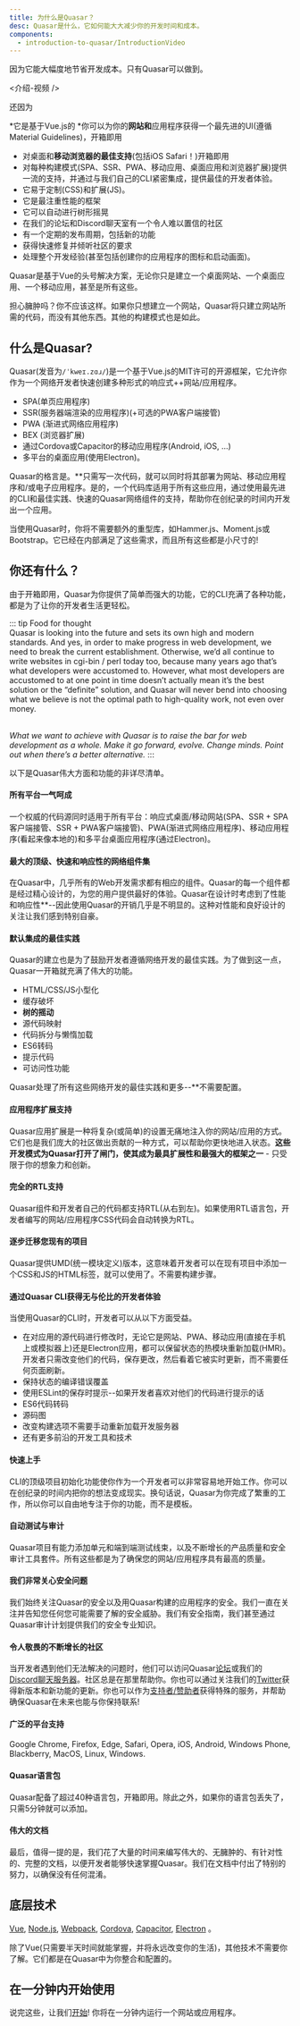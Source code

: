 ```yaml
---
title: 为什么是Quasar？
desc: Quasar是什么，它如何能大大减少你的开发时间和成本。
components:
  - introduction-to-quasar/IntroductionVideo
---
```


因为它能大幅度地节省开发成本。只有Quasar可以做到。

<介绍-视频 />

还因为

*它是基于Vue.js的
*你可以为你的**网站和**应用程序获得一个最先进的UI(遵循Material Guidelines)，开箱即用
* 对桌面和**移动浏览器的最佳支持**(包括iOS Safari！)开箱即用
* 对每种构建模式(SPA、SSR、PWA、移动应用、桌面应用和浏览器扩展)提供一流的支持，并通过与我们自己的CLI紧密集成，提供最佳的开发者体验。
* 它易于定制(CSS)和扩展(JS)。
* 它是最注重性能的框架
* 它可以自动进行树形摇晃
* 在我们的论坛和Discord聊天室有一个令人难以置信的社区
* 有一个定期的发布周期，包括新的功能
* 获得快速修复并倾听社区的要求
* 处理整个开发经验(甚至包括创建你的应用程序的图标和启动画面)。

Quasar是基于Vue的头号解决方案，无论你只是建立一个桌面网站、一个桌面应用、一个移动应用，甚至是所有这些。

担心臃肿吗？你不应该这样。如果你只想建立一个网站，Quasar将只建立网站所需的代码，而没有其他东西。其他的构建模式也是如此。

## 什么是Quasar?
Quasar(发音为`/ˈkweɪ.zɑɹ/`)是一个基于Vue.js的MIT许可的开源框架，它允许你作为一个网络开发者快速创建多种形式的响应式++网站/应用程序。
* SPA(单页应用程序)
* SSR(服务器端渲染的应用程序)(+可选的PWA客户端接管)
* PWA (渐进式网络应用程序)
* BEX (浏览器扩展)
* 通过Cordova或Capacitor的移动应用程序(Android, iOS, ...)
* 多平台的桌面应用(使用Electron)。

Quasar的格言是。**只需写一次代码，就可以同时将其部署为网站、移动应用程序和/或电子应用程序。是的，一个代码库适用于所有这些应用，通过使用最先进的CLI和最佳实践、快速的Quasar网络组件的支持，帮助你在创纪录的时间内开发出一个应用。

当使用Quasar时，你将不需要额外的重型库，如Hammer.js、Moment.js或Bootstrap。它已经在内部满足了这些需求，而且所有这些都是小尺寸的!

## 你还有什么？
由于开箱即用，Quasar为你提供了简单而强大的功能，它的CLI充满了各种功能，都是为了让你的开发者生活更轻松。

::: tip Food for thought
<br>
Quasar is looking into the future and sets its own high and modern standards. And yes, in order to make progress in web development, we need to break the current establishment. Otherwise, we’d all continue to write websites in cgi-bin / perl today too, because many years ago that’s what developers were accustomed to. However, what most developers are accustomed to at one point in time doesn’t actually mean it’s the best solution or the “definite” solution, and Quasar will never bend into choosing what we believe is not the optimal path to high-quality work, not even over money.
<br><br>

*What we want to achieve with Quasar is to raise the bar for web development as a whole. Make it go forward, evolve. Change minds. Point out when there’s a better alternative.*
:::

以下是Quasar伟大方面和功能的非详尽清单。

#### 所有平台一气呵成
一个权威的代码源同时适用于所有平台：响应式桌面/移动网站(SPA、SSR + SPA客户端接管、SSR + PWA客户端接管)、PWA(渐进式网络应用程序)、移动应用程序(看起来像本地的)和多平台桌面应用程序(通过Electron)。

#### 最大的顶级、快速和响应性的网络组件集
在Quasar中，几乎所有的Web开发需求都有相应的组件。Quasar的每一个组件都是经过精心设计的，为您的用户提供最好的体验。Quasar在设计时考虑到了性能和响应性**--因此使用Quasar的开销几乎是不明显的。这种对性能和良好设计的关注让我们感到特别自豪。

#### 默认集成的最佳实践
Quasar的建立也是为了鼓励开发者遵循网络开发的最佳实践。为了做到这一点，Quasar一开箱就充满了伟大的功能。
- HTML/CSS/JS小型化
- 缓存破坏
- **树的摇动**
- 源代码映射
- 代码拆分与懒惰加载
- ES6转码
- 提示代码
- 可访问性功能

Quasar处理了所有这些网络开发的最佳实践和更多--**不需要配置。

#### 应用程序扩展支持
Quasar应用扩展是一种将复杂(或简单)的设置无痛地注入你的网站/应用的方式。它们也是我们庞大的社区做出贡献的一种方式，可以帮助你更快地进入状态。**这些开发模式为Quasar打开了闸门，使其成为最具扩展性和最强大的框架之一** - 只受限于你的想象力和创新。

#### 完全的RTL支持
Quasar组件和开发者自己的代码都支持RTL(从右到左)。如果使用RTL语言包，开发者编写的网站/应用程序CSS代码会自动转换为RTL。

#### 逐步迁移您现有的项目
Quasar提供UMD(统一模块定义)版本，这意味着开发者可以在现有项目中添加一个CSS和JS的HTML标签，就可以使用了。不需要构建步骤。

#### 通过Quasar CLI获得无与伦比的开发者体验
当使用Quasar的CLI时，开发者可以从以下方面受益。

- 在对应用的源代码进行修改时，无论它是网站、PWA、移动应用(直接在手机上或模拟器上)还是Electron应用，都可以保留状态的热模块重新加载(HMR)。开发者只需改变他们的代码，保存更改，然后看着它被实时更新，而不需要任何页面刷新。
- 保持状态的编译错误覆盖
- 使用ESLint的保存时提示--如果开发者喜欢对他们的代码进行提示的话
- ES6代码转码
- 源码图
- 改变构建选项不需要手动重新加载开发服务器
- 还有更多前沿的开发工具和技术

#### 快速上手
CLI的顶级项目初始化功能使你作为一个开发者可以非常容易地开始工作。你可以在创纪录的时间内把你的想法变成现实。换句话说，Quasar为你完成了繁重的工作，所以你可以自由地专注于你的功能，而不是模板。

#### 自动测试与审计
Quasar项目有能力添加单元和端到端测试线束，以及不断增长的产品质量和安全审计工具套件。所有这些都是为了确保您的网站/应用程序具有最高的质量。

#### 我们非常关心安全问题
我们始终关注Quasar的安全以及用Quasar构建的应用程序的安全。我们一直在关注并告知您任何您可能需要了解的安全威胁。我们有安全指南，我们甚至通过Quasar审计计划提供我们的安全专业知识。

#### 令人敬畏的不断增长的社区
当开发者遇到他们无法解决的问题时，他们可以访问Quasar[论坛](https://forum.quasar.dev/)或我们的[Discord聊天服务器](https://chat.quasar.dev)。社区总是在那里帮助你。你也可以通过关注我们的[Twitter](https://twitter.quasar.dev)获得新版本和新功能的更新。你也可以作为[支持者/赞助者](https://donate.quasar.dev)获得特殊的服务，并帮助确保Quasar在未来也能与你保持联系!

#### 广泛的平台支持
Google Chrome, Firefox, Edge, Safari, Opera, iOS, Android, Windows Phone, Blackberry, MacOS, Linux, Windows.

#### Quasar语言包
Quasar配备了超过40种语言包，开箱即用。除此之外，如果你的语言包丢失了，只需5分钟就可以添加。

#### 伟大的文档
最后，值得一提的是，我们花了大量的时间来编写伟大的、无臃肿的、有针对性的、完整的文档，以便开发者能够快速掌握Quasar。我们在文档中付出了特别的努力，以确保没有任何混淆。

## 底层技术
[Vue](https://v3.vuejs.org/), [Node.js](https://nodejs.org/), [Webpack](https://webpack.js.org/), [Cordova](https://cordova.apache.org/), [Capacitor](https://capacitor.ionicframework.com), [Electron](https://electronjs.org/) 。

除了Vue(只需要半天时间就能掌握，并将永远改变你的生活)，其他技术不需要你了解。它们都是在Quasar中为你整合和配置的。

## 在一分钟内开始使用
说完这些，让我们[开始](/开始)! 你将在一分钟内运行一个网站或应用程序。
